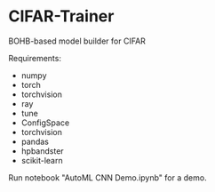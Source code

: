# CIFAR-Trainer
BOHB-based model builder for CIFAR

Requirements:
- numpy
- torch
- torchvision
- ray
- tune
- ConfigSpace
- torchvision
- pandas
- hpbandster
- scikit-learn

Run notebook "AutoML CNN Demo.ipynb" for a demo.